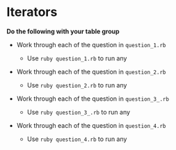 # Iterators
**Do the following with your table group**

* Work through each of the question in `question_1.rb`
    * Use `ruby question_1.rb` to run any

* Work through each of the question in `question_2.rb`
    * Use `ruby question_2.rb` to run any

* Work through each of the question in `question_3_.rb`
    * Use `ruby question_3_.rb` to run any

* Work through each of the question in `question_4.rb`
    * Use `ruby question_4.rb` to run any